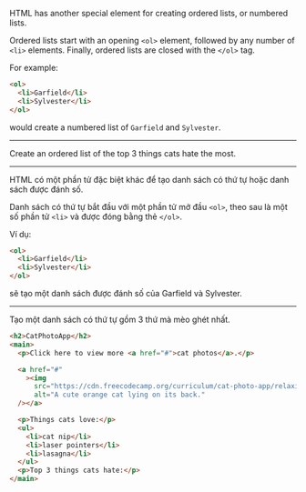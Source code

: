 HTML has another special element for creating ordered lists, or numbered lists.

Ordered lists start with an opening `<ol>` element, followed by any number of `<li>` elements. Finally, ordered lists are closed with the `</ol>` tag.

For example:

```html
<ol>
  <li>Garfield</li>
  <li>Sylvester</li>
</ol>
```

would create a numbered list of `Garfield` and `Sylvester`.

---

Create an ordered list of the top 3 things cats hate the most.

---

HTML có một phần tử đặc biệt khác để tạo danh sách có thứ tự hoặc danh sách được đánh số.

Danh sách có thứ tự bắt đầu với một phần tử mở đầu `<ol>`, theo sau là một số phần tử `<li>` và được đóng bằng thẻ `</ol>`.

Ví dụ:

```html
<ol>
  <li>Garfield</li>
  <li>Sylvester</li>
</ol>
```

sẽ tạo một danh sách được đánh số của Garfield và Sylvester.

---

Tạo một danh sách có thứ tự gồm 3 thứ mà mèo ghét nhất.

```html
<h2>CatPhotoApp</h2>
<main>
  <p>Click here to view more <a href="#">cat photos</a>.</p>

  <a href="#"
    ><img
      src="https://cdn.freecodecamp.org/curriculum/cat-photo-app/relaxing-cat.jpg"
      alt="A cute orange cat lying on its back."
  /></a>

  <p>Things cats love:</p>
  <ul>
    <li>cat nip</li>
    <li>laser pointers</li>
    <li>lasagna</li>
  </ul>
  <p>Top 3 things cats hate:</p>
</main>
```
